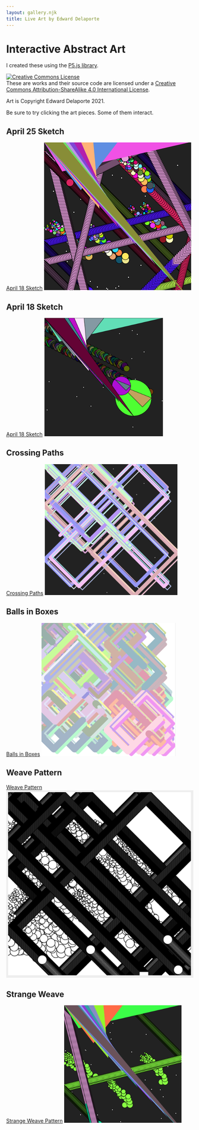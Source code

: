 ```yaml
---
layout: gallery.njk
title: Live Art by Edward Delaporte
---
```


# Interactive Abstract Art

I created these using the [P5.js library][1].

[1]: https://p5js.org/reference/

<a rel="license" href="http://creativecommons.org/licenses/by-sa/4.0/"><img alt="Creative Commons License" style="border-width:0" src="https://i.creativecommons.org/l/by-sa/4.0/88x31.png" /></a><br />These are works and their source code are licensed under a <a rel="license" href="http://creativecommons.org/licenses/by-sa/4.0/">Creative Commons Attribution-ShareAlike 4.0 International License</a>.

Art is Copyright Edward Delaporte 2021.

Be sure to try clicking the art pieces. Some of them interact.

## April 25 Sketch

[April 18 Sketch](/art/live/deep)
<a href="/art/live/deep">
![April 18 Sketch Preview](/img/art/deep.PNG)
</a>


## April 18 Sketch

[April 18 Sketch](/art/live/sketch1)
<a href="/art/live/sketch1">
![April 18 Sketch Preview](/img/art/sketch1.PNG)
</a>

## Crossing Paths

[Crossing Paths](/art/live/cross)
<a href="/art/live/cross">
![Crossing Paths](/img/art/crossing.PNG)
</a>

## Balls in Boxes

[Balls in Boxes](/art/live/boxes)
<a href="/art/live/boxes">
![Balls in Boxes](/img/art/boxes.PNG)
</a>

## Weave Pattern

[Weave Pattern](/art/live/weave)
<a href="/art/live/weave">
![Weave Art Screenshot](/img/art/weave2.PNG)
</a>

## Strange Weave

[Strange Weave Pattern](/art/live/weave_strange)
<a href="art/live/weave_strange">
![Strange Weave Screenshot](/img/art/weave_strange2.PNG)
</a>
